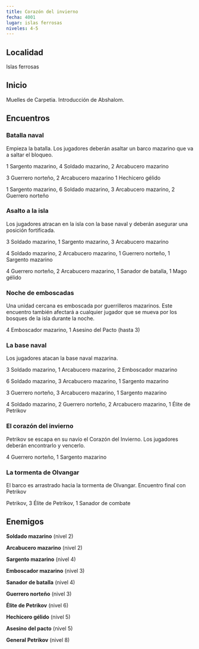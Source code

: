 ```yaml
---
title: Corazón del invierno
fecha: 4001
lugar: islas ferrosas
niveles: 4-5
---
```


## Localidad

Islas ferrosas

## Inicio

Muelles de Carpetia. Introducción de Abshalom.

## Encuentros

### Batalla naval

Empieza la batalla. Los jugadores deberán asaltar un barco mazarino que va a saltar el bloqueo.

1 Sargento mazarino, 4 Soldado mazarino, 2 Arcabucero mazarino

3 Guerrero norteño, 2 Arcabucero mazarino 1 Hechicero gélido

1 Sargento mazarino, 6 Soldado mazarino, 3 Arcabucero mazarino, 2 Guerrero norteño

### Asalto a la isla

Los jugadores atracan en la isla con la base naval y deberán asegurar una posición fortificada. 

3 Soldado mazarino, 1 Sargento mazarino, 3 Arcabucero mazarino

4 Soldado mazarino, 2 Arcabucero mazarino, 1 Guerrero norteño, 1 Sargento mazarino

4 Guerrero norteño, 2 Arcabucero mazarino, 1 Sanador de batalla, 1 Mago gélido

### Noche de emboscadas

Una unidad cercana es emboscada por guerrilleros mazarinos. Este encuentro también afectará a cualquier jugador que se mueva por los bosques de la isla durante la noche.

4 Emboscador mazarino, 1 Asesino del Pacto (hasta 3)

### La base naval

Los jugadores atacan la base naval mazarina.

3 Soldado mazarino, 1 Arcabucero mazarino, 2 Emboscador mazarino

6 Soldado mazarino, 3 Arcabucero mazarino, 1 Sargento mazarino

3 Guerrero norteño, 3 Arcabucero mazarino, 1 Sargento mazarino

4 Soldado mazarino, 2 Guerrero norteño, 2 Arcabucero mazarino, 1 Élite de Petrikov

### El corazón del invierno

Petrikov se escapa en su navío el Corazón del Invierno. Los jugadores deberán encontrarlo y vencerlo.

4 Guerrero norteño, 1 Sargento mazarino



### La tormenta de Olvangar

El barco es arrastrado hacia la tormenta de Olvangar. Encuentro final con Petrikov

Petrikov, 3 Élite de Petrikov, 1 Sanador de combate

## Enemigos

**Soldado mazarino** (nivel 2)

**Arcabucero mazarino** (nivel 2)

**Sargento mazarino** (nivel 4)

**Emboscador mazarino** (nivel 3)

**Sanador de batalla** (nivel 4)

**Guerrero norteño** (nivel 3)

**Élite de Petrikov** (nivel 6)

**Hechicero gélido** (nivel 5)

**Asesino del pacto** (nivel 5)

**General Petrikov** (nivel 8)